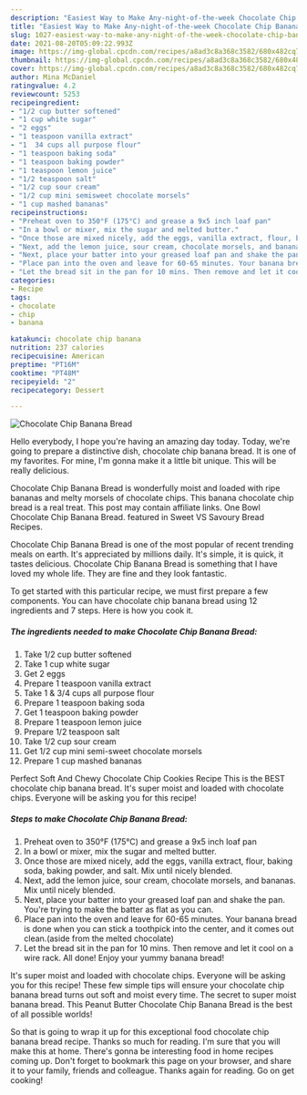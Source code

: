 ```yaml
---
description: "Easiest Way to Make Any-night-of-the-week Chocolate Chip Banana Bread"
title: "Easiest Way to Make Any-night-of-the-week Chocolate Chip Banana Bread"
slug: 1027-easiest-way-to-make-any-night-of-the-week-chocolate-chip-banana-bread
date: 2021-08-20T05:09:22.993Z
image: https://img-global.cpcdn.com/recipes/a8ad3c8a368c3582/680x482cq70/chocolate-chip-banana-bread-recipe-main-photo.jpg
thumbnail: https://img-global.cpcdn.com/recipes/a8ad3c8a368c3582/680x482cq70/chocolate-chip-banana-bread-recipe-main-photo.jpg
cover: https://img-global.cpcdn.com/recipes/a8ad3c8a368c3582/680x482cq70/chocolate-chip-banana-bread-recipe-main-photo.jpg
author: Mina McDaniel
ratingvalue: 4.2
reviewcount: 5253
recipeingredient:
- "1/2 cup butter softened"
- "1 cup white sugar"
- "2 eggs"
- "1 teaspoon vanilla extract"
- "1  34 cups all purpose flour"
- "1 teaspoon baking soda"
- "1 teaspoon baking powder"
- "1 teaspoon lemon juice"
- "1/2 teaspoon salt"
- "1/2 cup sour cream"
- "1/2 cup mini semisweet chocolate morsels"
- "1 cup mashed bananas"
recipeinstructions:
- "Preheat oven to 350°F (175°C) and grease a 9x5 inch loaf pan"
- "In a bowl or mixer, mix the sugar and melted butter."
- "Once those are mixed nicely, add the eggs, vanilla extract, flour, baking soda, baking powder, and salt. Mix until nicely blended."
- "Next, add the lemon juice, sour cream, chocolate morsels, and bananas. Mix until nicely blended."
- "Next, place your batter into your greased loaf pan and shake the pan. You&#39;re trying to make the batter as flat as you can."
- "Place pan into the oven and leave for 60-65 minutes. Your banana bread is done when you can stick a toothpick into the center, and it comes out clean.(aside from the melted chocolate)"
- "Let the bread sit in the pan for 10 mins. Then remove and let it cool on a wire rack. All done! Enjoy your yummy banana bread!"
categories:
- Recipe
tags:
- chocolate
- chip
- banana

katakunci: chocolate chip banana 
nutrition: 237 calories
recipecuisine: American
preptime: "PT16M"
cooktime: "PT48M"
recipeyield: "2"
recipecategory: Dessert

---
```



![Chocolate Chip Banana Bread](https://img-global.cpcdn.com/recipes/a8ad3c8a368c3582/680x482cq70/chocolate-chip-banana-bread-recipe-main-photo.jpg)

Hello everybody, I hope you're having an amazing day today. Today, we're going to prepare a distinctive dish, chocolate chip banana bread. It is one of my favorites. For mine, I'm gonna make it a little bit unique. This will be really delicious.

Chocolate Chip Banana Bread is wonderfully moist and loaded with ripe bananas and melty morsels of chocolate chips. This banana chocolate chip bread is a real treat. This post may contain affiliate links. One Bowl Chocolate Chip Banana Bread. featured in Sweet VS Savoury Bread Recipes.

Chocolate Chip Banana Bread is one of the most popular of recent trending meals on earth. It's appreciated by millions daily. It's simple, it is quick, it tastes delicious. Chocolate Chip Banana Bread is something that I have loved my whole life. They are fine and they look fantastic.


To get started with this particular recipe, we must first prepare a few components. You can have chocolate chip banana bread using 12 ingredients and 7 steps. Here is how you cook it.

<!--inarticleads1-->

##### The ingredients needed to make Chocolate Chip Banana Bread:

1. Take 1/2 cup butter softened
1. Take 1 cup white sugar
1. Get 2 eggs
1. Prepare 1 teaspoon vanilla extract
1. Take 1 &amp; 3/4 cups all purpose flour
1. Prepare 1 teaspoon baking soda
1. Get 1 teaspoon baking powder
1. Prepare 1 teaspoon lemon juice
1. Prepare 1/2 teaspoon salt
1. Take 1/2 cup sour cream
1. Get 1/2 cup mini semi-sweet chocolate morsels
1. Prepare 1 cup mashed bananas


Perfect Soft And Chewy Chocolate Chip Cookies Recipe This is the BEST chocolate chip banana bread. It&#39;s super moist and loaded with chocolate chips. Everyone will be asking you for this recipe! 

<!--inarticleads2-->

##### Steps to make Chocolate Chip Banana Bread:

1. Preheat oven to 350°F (175°C) and grease a 9x5 inch loaf pan
1. In a bowl or mixer, mix the sugar and melted butter.
1. Once those are mixed nicely, add the eggs, vanilla extract, flour, baking soda, baking powder, and salt. Mix until nicely blended.
1. Next, add the lemon juice, sour cream, chocolate morsels, and bananas. Mix until nicely blended.
1. Next, place your batter into your greased loaf pan and shake the pan. You&#39;re trying to make the batter as flat as you can.
1. Place pan into the oven and leave for 60-65 minutes. Your banana bread is done when you can stick a toothpick into the center, and it comes out clean.(aside from the melted chocolate)
1. Let the bread sit in the pan for 10 mins. Then remove and let it cool on a wire rack. All done! Enjoy your yummy banana bread!


It&#39;s super moist and loaded with chocolate chips. Everyone will be asking you for this recipe! These few simple tips will ensure your chocolate chip banana bread turns out soft and moist every time. The secret to super moist banana bread. This Peanut Butter Chocolate Chip Banana Bread is the best of all possible worlds! 

So that is going to wrap it up for this exceptional food chocolate chip banana bread recipe. Thanks so much for reading. I'm sure that you will make this at home. There's gonna be interesting food in home recipes coming up. Don't forget to bookmark this page on your browser, and share it to your family, friends and colleague. Thanks again for reading. Go on get cooking!
